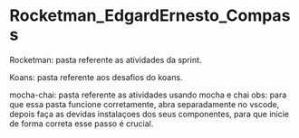 # Rocketman_EdgardErnesto_Compass

Rocketman:
pasta referente as atividades da sprint.

Koans:
pasta referente aos desafios do koans.

mocha-chai:
pasta referente as atividades usando mocha e chai
obs: para que essa pasta funcione corretamente, abra separadamente no vscode, depois faça as devidas instalaçoes dos seus componentes, para que inicie de forma correta esse passo é crucial.
